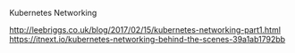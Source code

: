 Kubernetes Networking

http://leebriggs.co.uk/blog/2017/02/15/kubernetes-networking-part1.html
https://itnext.io/kubernetes-networking-behind-the-scenes-39a1ab1792bb
